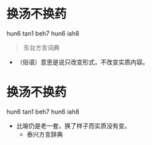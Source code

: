 # 换汤不换药
hun6 tan1 beh7 hun6 iah8
> 东台方言词典
- （俗语）意思是说只改变形式，不改变实质内容。

# 换汤不换药
hun6 tan1 beh7 hun6 iah8
+ 比喻仍是老一套，换了样子而实质没有变。
  * 泰兴方言辞典
